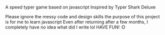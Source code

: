 A speed typer game based on javascript
Inspired by Typer Shark Deluxe



Please ignore the messy code and design skills
the purpose of this project is for me to learn javascript
Even after returning after a few months, I completely have no idea what did I write lol
HAVE FUN! :D

